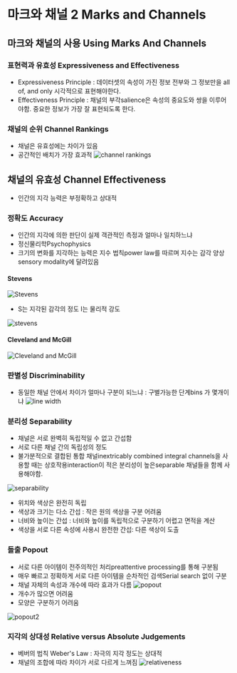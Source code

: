 마크와 채널 2 Marks and Channels
===

마크와 채널의 사용 Using Marks And Channels
---
### 표현력과 유효성 Expressiveness and Effectiveness
- Expressiveness Principle : 데이터셋의 속성이 가진 정보 전부와 그 정보만을 all of, and only 시각적으로 표현해야한다.
- Effectiveness Principle : 채널의 부각salience은 속성의 중요도와 쌍을 이루어야함. 중요한 정보가 가장 잘 표현되도록 한다.

### 채널의 순위 Channel Rankings
- 채널은 유효성에는 차이가 있음
- 공간적인 배치가 가장 효과적
![channel rankings](https://cloud.githubusercontent.com/assets/253408/18580538/283e1c8c-7c37-11e6-994f-0aa3455f27d4.png)


채널의 유효성 Channel Effectiveness
---

- 인간의 지각 능력은 부정확하고 상대적

### 정확도 Accuracy

- 인간의 지각에 의한 판단이 실제 객관적인 측정과 얼마나 일치하느냐
- 정신물리학Psychophysics
- 크기의 변화를 지각하는 능력은 지수 법칙power law를 따르며 지수는 감각 양상 sensory modality에 달려있음

#### Stevens
![Stevens](https://cloud.githubusercontent.com/assets/253408/18580819/a9ff7ec2-7c38-11e6-9c34-2469e1945913.png)

- S는 지각된 감각의 정도 I는 물리적 강도

![stevens](https://cloud.githubusercontent.com/assets/253408/18580869/f57c8390-7c38-11e6-8e02-431ad8ccf7b3.png)

#### Cleveland and McGill
![Cleveland and McGill](https://cloud.githubusercontent.com/assets/253408/18581004/981495d4-7c39-11e6-8c69-51eb3a11f625.png)

### 판별성 Discriminability
- 동일한 채널 안에서 차이가 얼마나 구분이 되느냐 : 구별가능한 단계bins 가 몇개이냐
![line width](https://cloud.githubusercontent.com/assets/253408/18581177/5a56b30c-7c3a-11e6-96cf-b2da4ecefcb9.png)


### 분리성 Separability
- 채널은 서로 완벽히 독립적일 수 없고 간섭함
- 서로 다른 채널 간의 독립성의 정도
- 불가분적으로 결합된 통합 채널inextricably combined integral channels을 사용할 때는 상호작용interaction이 적은 분리성이 높은separable 채널들을 함께 사용해야함.

![separability](https://cloud.githubusercontent.com/assets/253408/18581250/ba7bc1f0-7c3a-11e6-9817-a7a7e9f2d3b1.png)
 - 위치와 색상은 완전히 독립
 - 색상과 크기는 다소 간섭 : 작은 원의 색상을 구분 어려움
 - 너비와 높이는 간섭 : 너비와 높이를 독립적으로 구분하기 어렵고 면적을 계산
 - 색상을 서로 다른 속성에 사용시 완전한 간섭: 다른 색상이 도출

### 돌출 Popout
- 서로 다른 아이템이 전주의적인 처리preattentive processing를 통해 구분됨
- 매우 빠르고 정확하게 서로 다른 아이템을 순차적인 검색Serial search 없이 구분
- 채널 자체의 속성과 개수에 따라 효과가 다름
![popout](https://cloud.githubusercontent.com/assets/253408/18581539/0ce2f5ca-7c3c-11e6-8152-3766572852a1.png)
- 개수가 많으면 어려움
- 모양은 구분하기 어려움


![popout2](https://cloud.githubusercontent.com/assets/253408/18581569/34c21800-7c3c-11e6-8d4d-3b85c52300bb.png)
 


### 지각의 상대성 Relative versus Absolute Judgements
- 베버의 법칙 Weber's Law : 자극의 지각 정도는 상대적
 - 채널의 조합에 따라 차이가 서로 다르게 느껴짐
![relativeness](https://cloud.githubusercontent.com/assets/253408/18581911/a850b4ec-7c3d-11e6-8100-7799d268d218.png)
